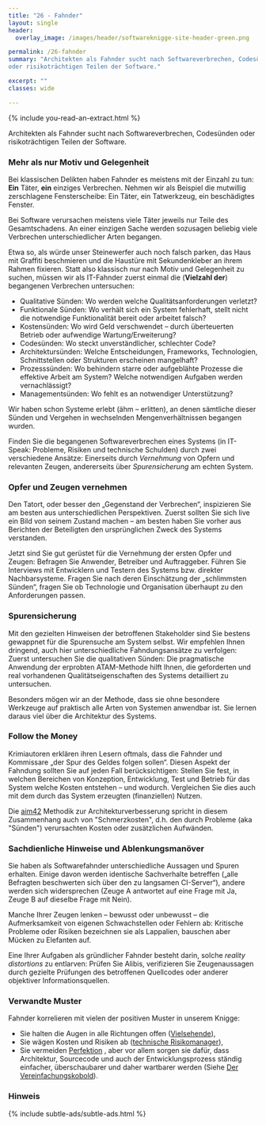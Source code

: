 ```yaml
---
title: "26 - Fahnder"
layout: single
header:
  overlay_image: /images/header/softwareknigge-site-header-green.png

permalink: /26-fahnder
summary: "Architekten als Fahnder sucht nach Softwareverbrechen, Codesünden
oder risikoträchtigen Teilen der Software."

excerpt: ""
classes: wide

---
```

{% include you-read-an-extract.html %}

Architekten als Fahnder sucht nach Softwareverbrechen, Codesünden
oder risikoträchtigen Teilen der Software.

### Mehr als nur Motiv und Gelegenheit
Bei klassischen Delikten haben Fahnder es meistens mit der Einzahl zu tun:
**Ein** Täter, **ein** einziges Verbrechen. Nehmen wir als Beispiel die mutwillig zerschlagene Fensterscheibe: Ein Täter, ein Tatwerkzeug, ein beschädigtes Fenster.

Bei Software verursachen meistens viele Täter jeweils nur Teile des Gesamtschadens.
An einer einzigen Sache werden sozusagen beliebig viele Verbrechen unterschiedlicher Arten begangen.

Etwa so, als würde unser Steinewerfer auch noch falsch parken, das Haus mit Graffiti beschmieren und die Haustüre mit Sekundenkleber an ihrem Rahmen fixieren.
Statt also klassisch nur nach Motiv und Gelegenheit zu suchen, müssen wir als IT-Fahnder zuerst einmal die (**Vielzahl der**) begangenen Verbrechen untersuchen:

* Qualitative Sünden: Wo werden welche Qualitätsanforderungen verletzt?
* Funktionale Sünden: Wo verhält sich ein System fehlerhaft, stellt nicht die notwendige Funktionalität bereit oder arbeitet falsch?
* Kostensünden: Wo wird Geld verschwendet – durch überteuerten Betrieb oder aufwendige Wartung/Erweiterung?
* Codesünden: Wo steckt unverständlicher, schlechter Code?
* Architektursünden: Welche Entscheidungen, Frameworks, Technologien, Schnittstellen oder Strukturen erscheinen mangelhaft?
* Prozesssünden: Wo behindern starre oder aufgeblähte Prozesse die effektive Arbeit am System? Welche notwendigen Aufgaben werden vernachlässigt?
* Managementsünden: Wo fehlt es an notwendiger Unterstützung?

Wir haben schon Systeme erlebt (ähm – erlitten), an denen sämtliche dieser Sünden und Vergehen in wechselnden Mengenverhältnissen begangen wurden.

Finden Sie die begangenen Softwareverbrechen eines Systems
(in IT- Speak: Probleme, Risiken und technische Schulden) durch zwei verschiedene Ansätze: Einerseits durch _Vernehmung_ von Opfern und relevanten Zeugen,
andererseits über _Spurensicherung_ am echten System.


### Opfer und Zeugen vernehmen
Den Tatort, oder besser den „Gegenstand der Verbrechen“, inspizieren Sie am besten aus unterschiedlichen Perspektiven. Zuerst sollten Sie sich live ein Bild von seinem Zustand machen – am besten haben Sie vorher aus Berichten der Beteiligten den ursprünglichen Zweck des Systems verstanden.

Jetzt sind Sie gut gerüstet für die Vernehmung der ersten Opfer und Zeugen: Befragen Sie Anwender, Betreiber und Auftraggeber. Führen Sie Interviews mit Entwicklern und Testern des Systems bzw. direkter Nachbarsysteme. Fragen Sie nach deren Einschätzung der „schlimmsten Sünden“, fragen Sie ob Technologie und Organisation überhaupt zu den Anforderungen passen.

### Spurensicherung
Mit den gezielten Hinweisen der betroffenen Stakeholder sind Sie bestens gewappnet für die Spurensuche am System selbst. Wir empfehlen Ihnen dringend, auch hier unterschiedliche Fahndungsansätze zu verfolgen: Zuerst untersuchen Sie die qualitativen Sünden: Die pragmatische Anwendung der erprobten ATAM-Methode hilft Ihnen, die geforderten und real vorhandenen Qualitätseigenschaften des Systems detailliert zu untersuchen.

Besonders mögen wir an der Methode, dass sie ohne besondere Werkzeuge auf praktisch alle Arten von Systemen anwendbar ist. Sie lernen daraus viel über die Architektur des Systems.

### Follow the Money
Krimiautoren erklären ihren Lesern oftmals, dass die Fahnder und Kommissare „der Spur des Geldes folgen sollen“. Diesen Aspekt der Fahndung sollten Sie auf jeden Fall berücksichtigen: Stellen Sie fest, in welchen Bereichen von Konzeption, Entwicklung, Test und Betrieb für das System welche Kosten entstehen – und wodurch. Vergleichen Sie dies auch mit dem durch das System erzeugten (finanziellen) Nutzen.

Die [aim42](https://aim42.org) Methodik zur Architekturverbesserung spricht in diesem
Zusammenhang auch von "Schmerzkosten", d.h. den durch Probleme (aka "Sünden")
verursachten Kosten oder zusätzlichen Aufwänden.

### Sachdienliche Hinweise und Ablenkungsmanöver
Sie haben als Softwarefahnder unterschiedliche Aussagen und Spuren erhalten. Einige davon werden identische Sachverhalte betreffen („alle Befragten beschwerten sich über den zu langsamen CI-Server“), andere werden sich widersprechen (Zeuge A antwortet auf eine Frage mit Ja, Zeuge B auf dieselbe Frage mit Nein).

Manche Ihrer Zeugen lenken – bewusst oder unbewusst – die Aufmerksamkeit von eigenen Schwachstellen oder Fehlern ab: Kritische Probleme oder Risiken bezeichnen sie als Lappalien, bauschen aber Mücken zu Elefanten auf.

Eine Ihrer Aufgaben als gründlicher Fahnder besteht darin, solche
_reality distortions_ zu entlarven: Prüfen Sie Alibis,
verifizieren Sie Zeugenaussagen durch gezielte Prüfungen des
betroffenen Quellcodes oder anderer objektiver Informationsquellen.


### Verwandte Muster
Fahnder korrelieren mit vielen der positiven Muster in unserem Knigge:

* Sie halten die Augen in alle Richtungen offen ([Vielsehende](/13-vielsehende)),
* Sie wägen Kosten und Risiken ab ([technische Risikomanager](/14-risikomanager)),
* Sie vermeiden [Perfektion](/13-perfektionist) , aber vor allem sorgen
sie dafür, dass Architektur, Sourcecode und auch der Entwicklungsprozess ständig einfacher, überschaubarer und daher wartbarer werden
(Siehe [Der Vereinfachungskobold](/12-vereinfachungskobold)).



### Hinweis
{% include subtle-ads/subtle-ads.html %}
